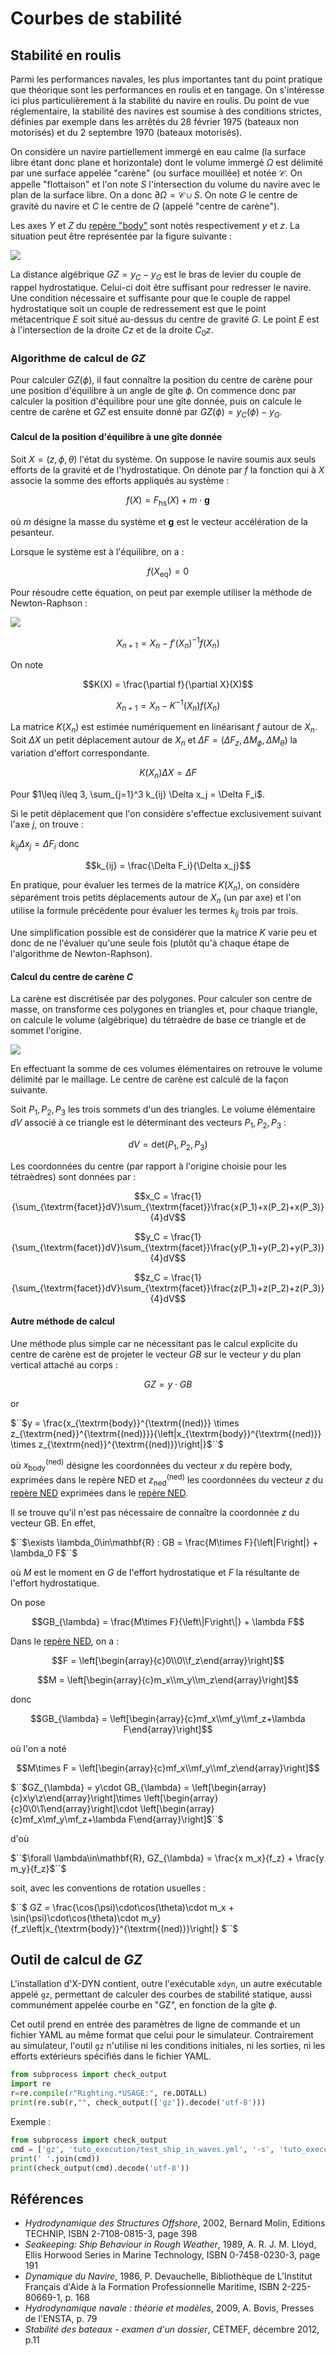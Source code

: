 # Courbes de stabilité

## Stabilité en roulis

Parmi les performances navales, les plus importantes tant du point
pratique que théorique sont les performances en roulis et en tangage. On
s'intéresse ici plus particulièrement à la stabilité du navire en roulis. Du
point de vue réglementaire, la stabilité des navires est soumise à des
conditions strictes, définies par exemple dans les arrêtés du 28 février 1975
(bateaux non motorisés) et du 2 septembre 1970 (bateaux motorisés).

On considère un navire partiellement immergé en eau calme (la surface libre
étant donc plane et horizontale) dont le volume immergé $`\Omega`$ est délimité
par une surface appelée "carène" (ou surface mouillée) et notée $`\mathcal{C}`$.
On appelle "flottaison" et l'on note $`S`$
l'intersection du volume du navire avec le plan de la surface libre.
On a donc $\partial\Omega = \mathcal{C}\cup S$.
On note $`G`$ le centre de gravité du navire et $`C`$ le centre de $`\Omega`$ (appelé
"centre de carène").

Les axes $`Y`$ et $`Z`$ du [repère "body"](#reperes-et-conventions) sont notés
respectivement $`y`$ et $`z`$. La situation peut être représentée par la figure
suivante :

![](images/gz.svg)

La distance algébrique $`GZ=y_C-y_G`$ est le bras de levier du couple de rappel
hydrostatique. Celui-ci doit être suffisant pour redresser le navire. Une
condition nécessaire et suffisante pour que le couple de rappel
hydrostatique soit un couple de redressement est que le point métacentrique $`E`$
soit situé au-dessus du centre de gravité $`G`$. Le point $`E`$ est à
l'intersection de la droite $`Cz`$ et de la droite $C_0 z$.

### Algorithme de calcul de $`GZ`$

Pour calculer $`GZ(\phi)`$, il faut connaître la position du centre de carène
pour une position d'équilibre à un angle de gîte $`\phi`$. On commence donc
par calculer la position d'équilibre pour une gîte donnée, puis on calcule le
centre de carène et $`GZ`$ est ensuite donné par $`GZ(\phi)=y_C(\phi)-y_G`$.

#### Calcul de la position d'équilibre à une gîte donnée

Soit $`X=(z,\phi,\theta)`$ l'état du système. On suppose le navire soumis aux
seuls efforts de
la gravité et de l'hydrostatique. On dénote par $`f`$ la fonction qui à $`X`$
associe la somme des efforts appliqués au système :


```math
f(X) = F_{\textrm{hs}}(X) + m\cdot \mathbf{g}
```


où $`m`$ désigne la masse du système et $`\mathbf{g}`$ est le vecteur
accélération de la pesanteur.

Lorsque le système est à l'équilibre, on a :


```math
f(X_{\textrm{eq}})=0
```


Pour résoudre cette équation, on peut par exemple utiliser la méthode de
Newton-Raphson :

![](images/newton_raphson.svg)


```math
X_{n+1} = X_n - f'(X_n)^{-1}f(X_n)
```


On note 
```math
K(X) = \frac{\partial f}{\partial X}(X)
```



```math
X_{n+1} = X_n - K^{-1}(X_n)f(X_n)
```


La matrice $`K(X_n)`$ est estimée numériquement en linéarisant $`f`$ autour de
$`X_n`$. Soit $\Delta X$ un petit déplacement autour de $`X_n`$ et $\Delta F =
(\Delta F_z, \Delta M_{\phi}, \Delta M_{\theta})$ la
variation d'effort correspondante.


```math
K(X_n) \Delta X = \Delta F
```


Pour $1\leq i\leq 3, \sum_{j=1}^3 k_{ij} \Delta x_j = \Delta F_i$.

Si le petit déplacement que l'on considère s'effectue exclusivement suivant
l'axe $`j`$, on trouve :

$k_{ij}\Delta x_j = \Delta F_i$ donc


```math
k_{ij} = \frac{\Delta F_i}{\Delta x_j}
```


En pratique, pour évaluer les termes de la matrice $`K(X_n)`$, on considère
séparément trois petits déplacements autour de $`X_n`$ (un par axe) et l'on
utilise la formule précédente pour évaluer les termes $`k_{ij}`$ trois par trois.

Une simplification possible est de considérer que la matrice $`K`$ varie peu et
donc de ne l'évaluer qu'une seule fois (plutôt qu'à chaque étape de
l'algorithme de Newton-Raphson).

#### Calcul du centre de carène $`C`$

La carène est discrétisée par des polygones. Pour calculer son centre de masse,
on transforme ces polygones en triangles et, pour chaque triangle, on calcule
le volume (algébrique) du tétraèdre de base ce triangle et de sommet l'origine.

![](images/buoyancy.svg)

En effectuant la somme de ces volumes élémentaires on retrouve le volume
délimité par le maillage. Le centre de carène est calculé de la façon suivante.

Soit $`P_1,P_2,P_3`$ les trois sommets d'un des triangles. Le volume élémentaire
$`dV`$ associé à ce triangle est le déterminant des vecteurs $`P_1,P_2,P_3`$ :


```math
dV=\textrm{det}(P_1,P_2,P_3)
```


Les coordonnées du centre (par rapport à l'origine choisie pour les tétraèdres) sont données par :


```math
x_C = \frac{1}{\sum_{\textrm{facet}}dV}\sum_{\textrm{facet}}\frac{x(P_1)+x(P_2)+x(P_3)}{4}dV
```



```math
y_C = \frac{1}{\sum_{\textrm{facet}}dV}\sum_{\textrm{facet}}\frac{y(P_1)+y(P_2)+y(P_3)}{4}dV
```



```math
z_C = \frac{1}{\sum_{\textrm{facet}}dV}\sum_{\textrm{facet}}\frac{z(P_1)+z(P_2)+z(P_3)}{4}dV
```


#### Autre méthode de calcul

Une méthode plus simple car ne nécessitant pas le calcul explicite du centre de
carène est de projeter le vecteur $`GB`$ sur le vecteur $`y`$ du plan vertical
attaché au corps :


```math
GZ = y\cdot GB
```


or

$``$y = \frac{x_{\textrm{body}}^{\textrm{(ned)}} \times
z_{\textrm{ned}}^{\textrm{(ned)}}}{\left\|x_{\textrm{body}}^{\textrm{(ned)}} \times
z_{\textrm{ned}}^{\textrm{(ned)}}\right\|}$``$


où $`x_{\textrm{body}}^{\textrm{(ned)}}`$ désigne les coordonnées du vecteur $`x`$ du
repère body, exprimées dans le repère NED et $`z_{\textrm{ned}}^{\textrm{(ned)}}`$ les
coordonnées du vecteur $`z`$ du [repère NED](#rep%C3%A8re-de-r%C3%A9f%C3%A9rence-ned) exprimées dans le [repère NED](#rep%C3%A8re-de-r%C3%A9f%C3%A9rence-ned).

Il se trouve qu'il n'est pas nécessaire de connaître la coordonnée $`z`$ du
vecteur GB. En effet,

$``$\exists \lambda_0\in\mathbf{R} : GB = \frac{M\times
F}{\left\|F\right\|} + \lambda_0 F$``$

où $`M`$ est le moment en $`G`$ de l'effort hydrostatique et $`F`$ la résultante de
l'effort hydrostatique.

On pose


```math
GB_{\lambda} = \frac{M\times F}{\left\|F\right\|} + \lambda F
```


Dans le [repère NED](#rep%C3%A8re-de-r%C3%A9f%C3%A9rence-ned), on a :


```math
F = \left[\begin{array}{c}0\\0\\f_z\end{array}\right]
```


```math
M = \left[\begin{array}{c}m_x\\m_y\\m_z\end{array}\right]
```


donc


```math
GB_{\lambda} = \left[\begin{array}{c}mf_x\\mf_y\\mf_z+\lambda F\end{array}\right]
```


où l'on a noté


```math
M\times F = \left[\begin{array}{c}mf_x\\mf_y\\mf_z\end{array}\right]
```


$``$GZ_{\lambda} = y\cdot GB_{\lambda} =
\left[\begin{array}{c}x\\y\\z\end{array}\right]\times
\left[\begin{array}{c}0\\0\\1\end{array}\right]\cdot
\left[\begin{array}{c}mf_x\\mf_y\\mf_z+\lambda F\end{array}\right]$``$

d'où

$``$\forall \lambda\in\mathbf{R}, GZ_{\lambda} = \frac{x m_x}{f_z} + \frac{y
m_y}{f_z}$``$

soit, avec les conventions de rotation usuelles :

$``$ GZ = \frac{\cos(\psi)\cdot\cos(\theta)\cdot m_x +
\sin(\psi)\cdot\cos(\theta)\cdot m_y}{f_z\left\|x_{\textrm{body}}^{\textrm{(ned)}}\right\|}
$``$


## Outil de calcul de $`GZ`$

L'installation d'X-DYN contient, outre l'exécutable `xdyn`, un autre exécutable appelé `gz`, permettant de calculer
des courbes de stabilité statique, aussi communément appelée courbe en "GZ", en fonction de la gîte $`\phi`$.

Cet outil prend en entrée des paramètres de ligne de commande et un fichier
YAML au même format que celui pour le simulateur. Contrairement au
simulateur, l'outil `gz` n'utilise ni les conditions initiales, ni les sorties,
ni les efforts extérieurs spécifiés dans le fichier YAML.

```python echo=False, results='verbatim', name='gz-command-line-arguments'
from subprocess import check_output
import re
r=re.compile(r"Righting.*USAGE:", re.DOTALL)
print(re.sub(r,"", check_output(['gz']).decode('utf-8')))
```

Exemple :

```python echo=False, results='verbatim', name='gz-example'
from subprocess import check_output
cmd = ['gz', 'tuto_execution/test_ship_in_waves.yml', '-s', 'tuto_execution/test_ship.stl',  '--dphi',  '10',  '--phi_max',  '40']
print(' '.join(cmd))
print(check_output(cmd).decode('utf-8'))
```

## Références
- *Hydrodynamique des Structures Offshore*, 2002, Bernard Molin, Editions TECHNIP, ISBN 2-7108-0815-3, page 398
- *Seakeeping: Ship Behaviour in Rough Weather*, 1989, A. R. J. M. Lloyd, Ellis Horwood Series in Marine Technology, ISBN 0-7458-0230-3, page 191
- *Dynamique du Navire*, 1986, P. Devauchelle, Bibliothèque de L'Institut Français d'Aide à la Formation Professionnelle Maritime, ISBN 2-225-80669-1, p. 168
- *Hydrodynamique navale : théorie et modèles*, 2009, A. Bovis, Presses de l'ENSTA, p. 79
- *Stabilité des bateaux - examen d'un dossier*, CETMEF, décembre 2012, p.11

